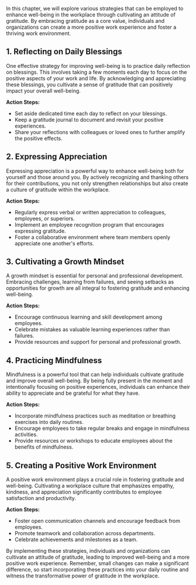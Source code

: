
In this chapter, we will explore various strategies that can be employed to enhance well-being in the workplace through cultivating an attitude of gratitude. By embracing gratitude as a core value, individuals and organizations can create a more positive work experience and foster a thriving work environment.

**1. Reflecting on Daily Blessings**
------------------------------------

One effective strategy for improving well-being is to practice daily reflection on blessings. This involves taking a few moments each day to focus on the positive aspects of your work and life. By acknowledging and appreciating these blessings, you cultivate a sense of gratitude that can positively impact your overall well-being.

**Action Steps:**

* Set aside dedicated time each day to reflect on your blessings.
* Keep a gratitude journal to document and revisit your positive experiences.
* Share your reflections with colleagues or loved ones to further amplify the positive effects.

**2. Expressing Appreciation**
------------------------------

Expressing appreciation is a powerful way to enhance well-being both for yourself and those around you. By actively recognizing and thanking others for their contributions, you not only strengthen relationships but also create a culture of gratitude within the workplace.

**Action Steps:**

* Regularly express verbal or written appreciation to colleagues, employees, or superiors.
* Implement an employee recognition program that encourages expressing gratitude.
* Foster a collaborative environment where team members openly appreciate one another's efforts.

**3. Cultivating a Growth Mindset**
-----------------------------------

A growth mindset is essential for personal and professional development. Embracing challenges, learning from failures, and seeing setbacks as opportunities for growth are all integral to fostering gratitude and enhancing well-being.

**Action Steps:**

* Encourage continuous learning and skill development among employees.
* Celebrate mistakes as valuable learning experiences rather than failures.
* Provide resources and support for personal and professional growth.

**4. Practicing Mindfulness**
-----------------------------

Mindfulness is a powerful tool that can help individuals cultivate gratitude and improve overall well-being. By being fully present in the moment and intentionally focusing on positive experiences, individuals can enhance their ability to appreciate and be grateful for what they have.

**Action Steps:**

* Incorporate mindfulness practices such as meditation or breathing exercises into daily routines.
* Encourage employees to take regular breaks and engage in mindfulness activities.
* Provide resources or workshops to educate employees about the benefits of mindfulness.

**5. Creating a Positive Work Environment**
-------------------------------------------

A positive work environment plays a crucial role in fostering gratitude and well-being. Cultivating a workplace culture that emphasizes empathy, kindness, and appreciation significantly contributes to employee satisfaction and productivity.

**Action Steps:**

* Foster open communication channels and encourage feedback from employees.
* Promote teamwork and collaboration across departments.
* Celebrate achievements and milestones as a team.

By implementing these strategies, individuals and organizations can cultivate an attitude of gratitude, leading to improved well-being and a more positive work experience. Remember, small changes can make a significant difference, so start incorporating these practices into your daily routine and witness the transformative power of gratitude in the workplace.
